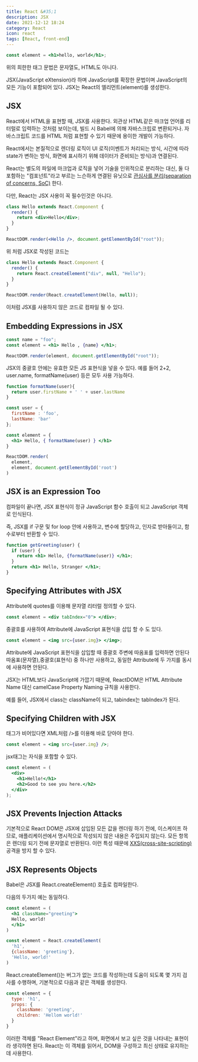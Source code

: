 ```yaml
---
title: React &#35;1
description: JSX
date: 2021-12-12 18:24
category: React
icon: react
tags: [React, front-end]
---
```

```jsx
const element = <h1>hello, world</h1>;
```

위의 희한한 태그 문법은 문자열도, HTML도 아니다.

JSX(JavaScript eXtension)라 하며 JavaScript를 확장한 문법이며 JavaScript의 모든 기능이 포함되어 있다. JSX는 React의 엘리먼트(element)를 생성한다.

## JSX

React에서 HTML을 표현할 때, JSX를 사용한다. 외관상 HTML같은 마크업 언어를 리터럴로 입력하는 것처럼 보이는데, 빌드 시 Babel에 의해 자바스크립로 변환되거나. 자바스크립트 코드를 HTML 처럼 표현할 수 있기 때문에 용이한 개발이 가능하다.

React에서는 본질적으로 렌더링 로직이 UI 로직(이벤트가 처리되는 방식, 시간에 따라 state가 변하는 방식, 화면에 표시하기 위해 데이터가 준비되는 방식)과 연결된다.

React는 별도의 파일에 마크업과 로직을 넣어 기술을 인위적으로 분리하는 대신, 둘 다 포함하는 "컴포넌트"라고 부르는 느슨하게 연결된 유닛으로 [관심사를 분리(separation of concerns, SoC)](https://ko.wikipedia.org/wiki/%EA%B4%80%EC%8B%AC%EC%82%AC_%EB%B6%84%EB%A6%AC) 한다.

다만, React는 JSX 사용이 꼭 필수인것은 아니다.

```jsx
class Hello extends React.Component {
  render() {
    return <div>Hello</div>;
  }
}

ReactDOM.render(<Hello />, document.getElementById("root"));
```

위 처럼 JSX로 작성된 코드는

```js
class Hello extends React.Component {
  render() {
    return React.createElement("div", null, "Hello");
  }
}

ReactDOM.render(React.createElement(Hello, null));
```

이처럼 JSX를 사용하지 않은 코드로 컴파일 될 수 있다.

## Embedding Expressions in JSX

```jsx
const name = "foo";
const element = <h1> Hello , {name} </h1>;

ReactDOM.render(element, document.getElementById("root"));
```

JSX의 중괄호 안에는 유효한 모든 JS 표현식을 넣을 수 있다. 예를 들어
<span class="code-variable">2+2</span>,
<span class="code-variable">user.name</span>,
<span class="code-variable">formatName(user)</span> 등은 모두 사용 가능하다.

```jsx
function formatName(user){
  return user.firstName + ' ' + user.lastName
}

const user = {
  firstName : 'foo',
  lastName: 'bar'
};

const element = {
  <h1> Hello, { formatName(user) } </h1>
}

ReactDOM.render(
  element,
  element, document.getElementById('root')
)
```

## JSX is an Expression Too

컴파일이 끝나면, JSX 표현식이 정규 JavaScript 함수 호출이 되고 JavaScript 객체로 인식된다.

즉, JSX를
<span class="code-variable"> if </span> 구문 및
<span class="code-variable"> for</span> loop 안에 사용하고,
변수에 할당하고, 인자로 받아들이고, 함수로부터 반환할 수 있다.

```jsx
function getGreeting(user) {
  if (user) {
    return <h1> Hello, {formatName(user)} </h1>;
  }
  return <h1> Hello, Stranger </h1>;
}
```

## Specifying Attributes with JSX

Attribute에 quotes를 이용해 문자열 리터럴 정의할 수 있다.

```jsx
const element = <div tabIndex="0"> </div>;
```

중괄호를 사용하여 Attribute에 JavaScript 표현식을 삽입 할 수 도 있다.

```jsx
const element = <img src={user.img}> </img>;
```

Attribute에 JavaScript 표현식을 삽입할 때 중괄호 주변에 따옴표를 입력하면 안된다
따옴표(문자열),중괄호(표현식) 중 하나만 사용하고, 동일한 Attribute에 두 가지를 동시에 사용하면 안된다.

JSX는 HTML보다 JavaScript에 가깝기 때문에, ReactDOM은 HTML Attribute Name 대신 camelCase Property Naming 규칙을 사용한다.

예를 들어, JSX에서 class는 <span class="code-variable">className</span>이 되고,
tabindex는 <span class="code-variable">tabIndex</span>가 된다.

## Specifying Children with JSX

태그가 비어있다면 XML처럼 <span class="code-variable">/></span>를 이용해 바로 닫아야 한다.

```jsx
const element = <img src={user.img} />;
```

jsx태그는 자식을 포함할 수 있다.

```jsx
const element = (
  <div>
    <h1>Hello!</h1>
    <h2>Good to see you here.</h2>
  </div>
);
```

## JSX Prevents Injection Attacks

기본적으로 React DOM은 JSX에 삽입된 모든 값을 렌더링 하기 전에, 이스케이프 하므로, 애플리케이션에서 명시적으로 작성되지 않은 내용은 주입되지 않는다. 모든 항목은 렌더링 되기 전에 문자열로 반환된다. 이런 특성 때문에 [XXS(cross-site-scripting)](https://ko.wikipedia.org/wiki/%EC%82%AC%EC%9D%B4%ED%8A%B8_%EA%B0%84_%EC%8A%A4%ED%81%AC%EB%A6%BD%ED%8C%85) 공격을 방지 할 수 있다.

## JSX Represents Objects

Babel은 JSX를 React.createElement() 호출로 컴파일한다.

다음의 두가지 예는 동일하다.

```jsx
const element = (
  <h1 className="greeting">
  Hello, world!
  </h1>
)
```

```jsx
const element = React.createElement(
  'h1',
  {className: 'greeting'},
  'Hello, world!'
)
```

<span class="code-variable"> React.createElement()</span>는 버그가 없는 코드를 작성하는데 도움이 되도록 몇 가지 검사를 수행하며, 기본적으로 다음과 같은 객체를 생성한다.


```jsx
const element = {
  type: 'h1',
  props: {
    className: 'greeting',
    children: 'Hellom world!'
  }
}
```

이러한 객체를 "React Element"라고 하며, 화면에서 보고 싶은 것을 나타내는 표현이라 생각하면 된다. React는 이 객체를 읽어서, DOM을 구성하고 최신 상태로 유지하는 데 사용한다.